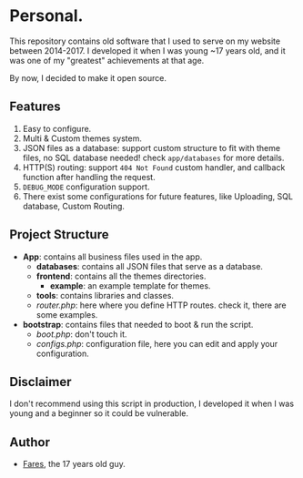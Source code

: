 # Personal.
This repository contains old software that I used to serve on my website between 2014-2017. I developed it when I was young ~17 years old, and it was one of my "greatest" achievements at that age.

By now, I decided to make it open source.

## Features
1. Easy to configure.
2. Multi & Custom themes system.
3. JSON files as a database: support custom structure to fit with theme files, no SQL database needed! check `app/databases` for more details.
4. HTTP(S) routing: support `404 Not Found` custom handler, and callback function after handling the request.
5. `DEBUG_MODE` configuration support.
6. There exist some configurations for future features, like Uploading, SQL database, Custom Routing.


## Project Structure
* **App**: contains all business files used in the app.
  * **databases**: contains all JSON files that serve as a database.
  * **frontend**: contains all the themes directories.
    * **example**: an example template for themes.
  * **tools**: contains libraries and classes.
  * *router.php*: here where you define HTTP routes. check it, there are some examples.
* **bootstrap**: contains files that needed to boot & run the script.
  * *boot.php*: don't touch it.
  * *configs.php*: configuration file, here you can edit and apply your configuration.


## Disclaimer
I don't recommend using this script in production, I developed it when I was young and a beginner so it could be vulnerable.

## Author 
- [Fares](https://Faares.com), the 17 years old guy.
